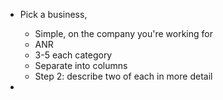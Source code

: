
- Pick a business, 
	- Simple, on the company you're working for
	- ANR
	- 3-5 each category 
	- Separate into columns 
	- Step 2: describe two of each in more detail

- 